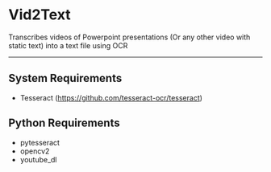 # Vid2Text

Transcribes videos of Powerpoint presentations (Or any other video with static text) into a text file using OCR

---

## System Requirements

- Tesseract (https://github.com/tesseract-ocr/tesseract)

## Python Requirements

- pytesseract
- opencv2
- youtube_dl
